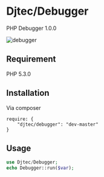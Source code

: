 Djtec/Debugger
============

PHP Debugger 1.0.0

![debugger](http://djtec.github.com/kint/img/demo.png)

Requirement
-----------
PHP 5.3.0

Installation
-----------
Via composer
```
require: {
    "djtec/debugger": "dev-master"
}
```

Usage
-----------
```php
use Djtec/Debugger;
echo Debugger::run($var);
```